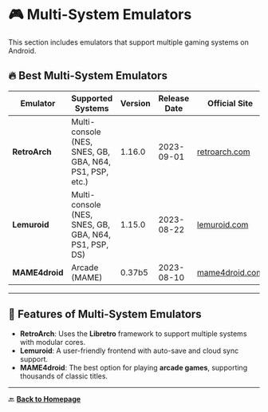 # 🎮 Multi-System Emulators

This section includes emulators that support multiple gaming systems on Android.

## 🔥 Best Multi-System Emulators

| Emulator     | Supported Systems | Version   | Release Date | Official Site | Source Code |
|-------------|------------------|-----------|--------------|--------------|-------------|
| **RetroArch** | Multi-console (NES, SNES, GB, GBA, N64, PS1, PSP, etc.) | 1.16.0 | 2023-09-01 | [retroarch.com](https://www.retroarch.com) | [GitHub](https://github.com/libretro/RetroArch) |
| **Lemuroid** | Multi-console (NES, SNES, GB, GBA, N64, PS1, PSP, DS) | 1.15.0 | 2023-08-22 | [lemuroid.com](https://swordfishslabs.github.io/) | [GitHub](https://github.com/Swordfish90/Lemuroid) |
| **MAME4droid** | Arcade (MAME) | 0.37b5 | 2023-08-10 | [mame4droid.com](https://www.mame4droid.com) | [GitHub](https://github.com/Seleuco/MAME4droid) |

---

## 🔄 Features of Multi-System Emulators

- **RetroArch**: Uses the **Libretro** framework to support multiple systems with modular cores.
- **Lemuroid**: A user-friendly frontend with auto-save and cloud sync support.
- **MAME4droid**: The best option for playing **arcade games**, supporting thousands of classic titles.

---

🔙 **[Back to Homepage](../index.md)**
